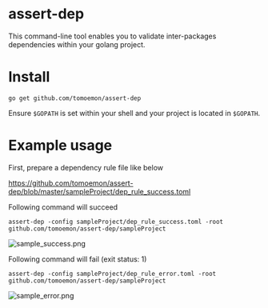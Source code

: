 # assert-dep

This command-line tool enables you to validate inter-packages dependencies within your golang project.

# Install

```shell
go get github.com/tomoemon/assert-dep
```

Ensure `$GOPATH` is set within your shell and your project is located in `$GOPATH`.

# Example usage

First, prepare a dependency rule file like below

https://github.com/tomoemon/assert-dep/blob/master/sampleProject/dep_rule_success.toml

Following command will succeed
```shell
assert-dep -config sampleProject/dep_rule_success.toml -root github.com/tomoemon/assert-dep/sampleProject
```
![sample_success.png](https://raw.githubusercontent.com/tomoemon/assert-dep/master/docs/sample_success.png)

Following command will fail (exit status: 1)
```shell
assert-dep -config sampleProject/dep_rule_error.toml -root github.com/tomoemon/assert-dep/sampleProject
```
![sample_error.png](https://raw.githubusercontent.com/tomoemon/assert-dep/master/docs/sample_error.png)
